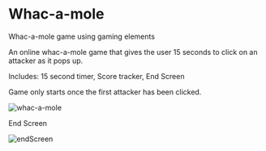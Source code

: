 # Whac-a-mole
Whac-a-mole game using gaming elements

An online whac-a-mole game that gives the user 15 seconds to click on an attacker as it pops up.

Includes:
15 second timer, 
Score tracker, 
End Screen
  
Game only starts once the first attacker has been clicked.

![whac-a-mole](https://github.com/noel-chacko/Whac-a-mole/assets/69741906/5f0f22d7-74aa-483f-8f1c-506e66e53737)

End Screen

![endScreen](https://github.com/noel-chacko/Whac-a-mole/assets/69741906/a8f6cb22-8c19-428c-885f-03186d2676f2)
